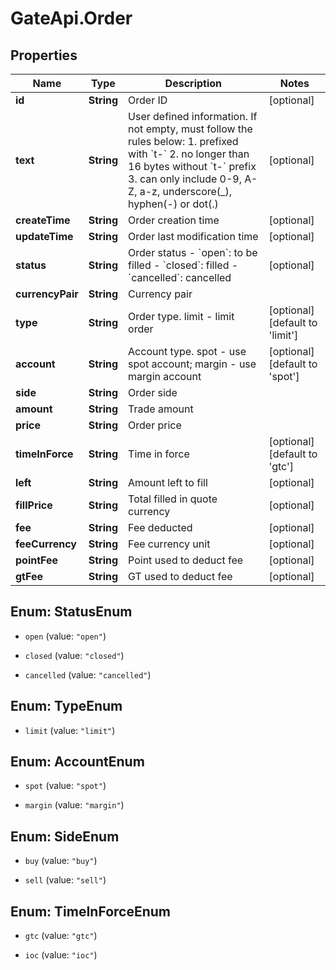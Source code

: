 # GateApi.Order

## Properties
Name | Type | Description | Notes
------------ | ------------- | ------------- | -------------
**id** | **String** | Order ID | [optional] 
**text** | **String** | User defined information. If not empty, must follow the rules below:  1. prefixed with &#x60;t-&#x60; 2. no longer than 16 bytes without &#x60;t-&#x60; prefix 3. can only include 0-9, A-Z, a-z, underscore(_), hyphen(-) or dot(.)  | [optional] 
**createTime** | **String** | Order creation time | [optional] 
**updateTime** | **String** | Order last modification time | [optional] 
**status** | **String** | Order status  - &#x60;open&#x60;: to be filled - &#x60;closed&#x60;: filled - &#x60;cancelled&#x60;: cancelled | [optional] 
**currencyPair** | **String** | Currency pair | 
**type** | **String** | Order type. limit - limit order | [optional] [default to &#39;limit&#39;]
**account** | **String** | Account type. spot - use spot account; margin - use margin account | [optional] [default to &#39;spot&#39;]
**side** | **String** | Order side | 
**amount** | **String** | Trade amount | 
**price** | **String** | Order price | 
**timeInForce** | **String** | Time in force | [optional] [default to &#39;gtc&#39;]
**left** | **String** | Amount left to fill | [optional] 
**fillPrice** | **String** | Total filled in quote currency | [optional] 
**fee** | **String** | Fee deducted | [optional] 
**feeCurrency** | **String** | Fee currency unit | [optional] 
**pointFee** | **String** | Point used to deduct fee | [optional] 
**gtFee** | **String** | GT used to deduct fee | [optional] 


<a name="StatusEnum"></a>
## Enum: StatusEnum


* `open` (value: `"open"`)

* `closed` (value: `"closed"`)

* `cancelled` (value: `"cancelled"`)




<a name="TypeEnum"></a>
## Enum: TypeEnum


* `limit` (value: `"limit"`)




<a name="AccountEnum"></a>
## Enum: AccountEnum


* `spot` (value: `"spot"`)

* `margin` (value: `"margin"`)




<a name="SideEnum"></a>
## Enum: SideEnum


* `buy` (value: `"buy"`)

* `sell` (value: `"sell"`)




<a name="TimeInForceEnum"></a>
## Enum: TimeInForceEnum


* `gtc` (value: `"gtc"`)

* `ioc` (value: `"ioc"`)




